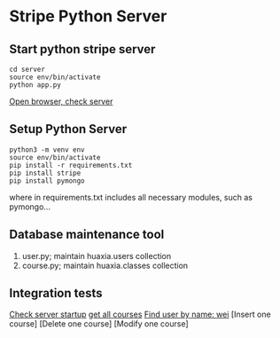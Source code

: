 # Stripe Python Server

## Start python stripe server
```
cd server
source env/bin/activate
python app.py
```
[Open browser, check server](http://localhost:5000/ping)

## Setup Python Server
```
python3 -m venv env
source env/bin/activate
pip install -r requirements.txt
pip install stripe
pip install pymongo
```
where in requirements.txt includes all necessary modules, such as pymongo...

## Database maintenance tool
1. user.py; maintain huaxia.users collection
2. course.py; maintain huaxia.classes collection

## Integration tests
[Check server startup](http://localhost:5000/ping)
[get all courses](http://localhost:5000/courses)
[Find user by name: wei](http://localhost:5000/users/wei)
[Insert one course]
[Delete one course]
[Modify one course]